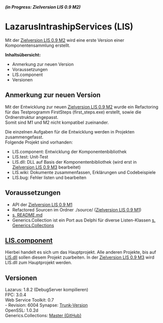 ***(in Progress: Zielversion LIS 0.9 M2)***

LazarusIntrashipServices (LIS)
=============================

Mit der [Zielversion LIS 0.9 M2](https://github.com/AlfredGerke/LazarusIntrashipServices/milestone/2 "https://github.com/AlfredGerke/LazarusIntrashipServices/milestone/2") wird eine erste Version einer Komponentensammlung erstellt. 

**Inhaltsübersicht:**

- Anmerkung zur neuen Version
- Voraussetzungen
- LIS.component
- Versionen

Anmerkung zur neuen Version
---------------------------

Mit der Entwicklung zur neuen [Zielversion LIS 0.9 M2](https://github.com/AlfredGerke/LazarusIntrashipServices/milestone/2 "https://github.com/AlfredGerke/LazarusIntrashipServices/milestone/2") wurde ein Refactoring für das Testprogramm FirstSteps (first_steps.exe) erstellt, sowie die Ordnerstruktur angepasst.    
Somit sind M1 und M2 nicht kompatibel zueinander.    

Die einzelnen Aufgaben für die Entwicklung werden in Projekten zusammengefasst.    
Folgende Projekt sind vorhanden:    
* LIS.component: Entwicklung der Komponentenbibliothek
* LIS.test: Unit-Test
* LIS.dll: DLL auf Basis der Komponentenbibliothek (wird erst in [Zielversion LIS 0.9 M3](https://github.com/AlfredGerke/LazarusIntrashipServices/milestone/3 "https://github.com/AlfredGerke/LazarusIntrashipServices/milestone/3") bearbeitet)
* LIS.wiki: Dokumente zusammenfassen, Erklärungen und Codebeispiele
* LIS.bug: Fehler listen und bearbeiten


Voraussetzungen
---------------

* API der [Zielversion LIS 0.9 M1](https://github.com/AlfredGerke/LazarusIntrashipServices/milestone/1 "https://github.com/AlfredGerke/LazarusIntrashipServices/milestone/1")
* Refactored Sourcen im Ordner ./source/ ([Zielversion LIS 0.9 M1](https://github.com/AlfredGerke/LazarusIntrashipServices/milestone/1 "https://github.com/AlfredGerke/LazarusIntrashipServices/milestone/1"))
* [s. README.md](https://github.com/AlfredGerke/LazarusIntrashipServices/blob/master/first_steps/README.md "https://github.com/AlfredGerke/LazarusIntrashipServices/blob/master/first_steps/README.md") 
* Generics.Collection ist ein Port aus Delphi für diverse Listen-Klassen [s. Generics.Collections](https://github.com/dathox/generics.collections "https://github.com/dathox/generics.collections")


[LIS.component](https://github.com/AlfredGerke/LazarusIntrashipServices/projects/1 "https://github.com/AlfredGerke/LazarusIntrashipServices/projects/1")
-------------

Hierbei handelt es sich um das Hauptprojekt. Alle anderen Projekte, bis auf [LIS.dll](https://github.com/AlfredGerke/LazarusIntrashipServices/projects/2 "https://github.com/AlfredGerke/LazarusIntrashipServices/projects/2") sollen diesem Projekt zuarbeiten.
In der [Zielversion LIS 0.9 M3](https://github.com/AlfredGerke/LazarusIntrashipServices/milestone/3 "https://github.com/AlfredGerke/LazarusIntrashipServices/milestone/3") wird LIS.dll zum Hauptprojekt werden.


Versionen
---------
      
Lazarus: 1.8.2 (DebugServer kompilieren)      
FPC: 3.0.4     
Web Service Toolkit: 0.7   
    - Revision: 6004 
Synapse: [Trunk-Version](https://svn.code.sf.net/p/synalist/code/trunk "https://svn.code.sf.net/p/synalist/code/trunk")   
OpenSSL: 1.0.2d        
Generics.Collections: [Master (GitHub)](https://github.com/dathox/generics.collections "https://github.com/dathox/generics.collections")
